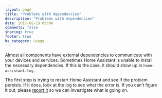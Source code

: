 ```yaml
---
layout: page
title: "Problems with dependencies"
description: "Problems with dependencies"
date: 2017-06-18 09:00
comments: false
sharing: true
footer: true
ha_category: Usage
---
```


Almost all components have external dependencies to communicate with your devices and services. Sometimes Home Assistant is unable to install the necessary dependencies. If this is the case, it should show up in `home-assistant.log`.

The first step is trying to restart Home Assistant and see if the problem persists. If it does, look at the log to see what the error is. If you can't figure it out, please [report it](https://github.com/home-assistant/home-assistant/issues) so we can investigate what is going on.
